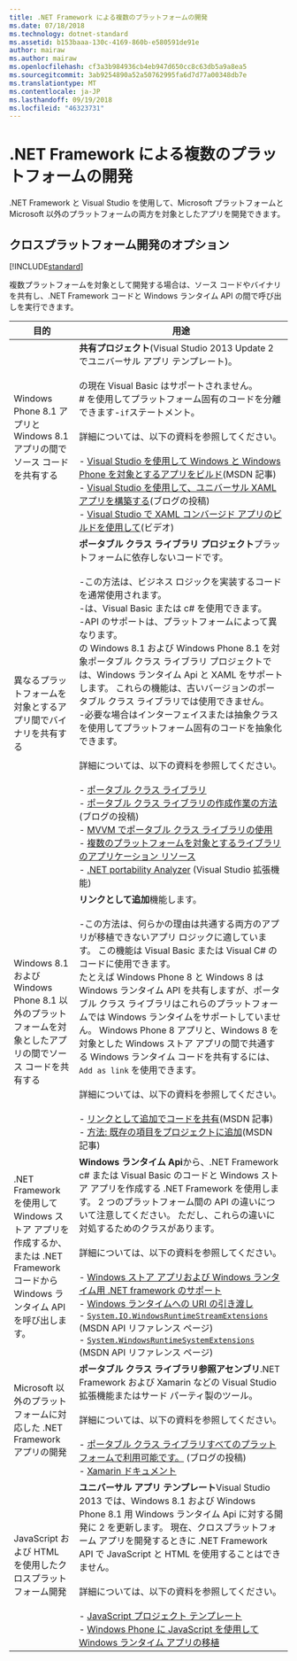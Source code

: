 ```yaml
---
title: .NET Framework による複数のプラットフォームの開発
ms.date: 07/18/2018
ms.technology: dotnet-standard
ms.assetid: b153baaa-130c-4169-860b-e580591de91e
author: mairaw
ms.author: mairaw
ms.openlocfilehash: cf3a3b984936cb4eb947d650cc8c63db5a9a8ea5
ms.sourcegitcommit: 3ab9254890a52a50762995fa6d7d77a00348db7e
ms.translationtype: MT
ms.contentlocale: ja-JP
ms.lasthandoff: 09/19/2018
ms.locfileid: "46323731"
---
```

# <a name="developing-for-multiple-platforms-with-the-net-framework"></a>.NET Framework による複数のプラットフォームの開発
.NET Framework と Visual Studio を使用して、Microsoft プラットフォームと Microsoft 以外のプラットフォームの両方を対象としたアプリを開発できます。  
  
## <a name="options-for-cross-platform-development"></a>クロスプラットフォーム開発のオプション

[!INCLUDE[standard](../../../includes/pcl-to-standard.md)]
  
 複数プラットフォームを対象として開発する場合は、ソース コードやバイナリを共有し、.NET Framework コードと Windows ランタイム API の間で呼び出しを実行できます。  
  
|目的|用途|  
|-----------------------|------------|  
|Windows Phone 8.1 アプリと Windows 8.1 アプリの間でソース コードを共有する|**共有プロジェクト**(Visual Studio 2013 Update 2 でユニバーサル アプリ テンプレート)。<br /><br /> の現在 Visual Basic はサポートされません。<br /># を使用してプラットフォーム固有のコードを分離できます-`if`ステートメント。<br /><br /> 詳細については、以下の資料を参照してください。<br /><br /> -   [Visual Studio を使用して Windows と Windows Phone を対象とするアプリをビルド](https://msdn.microsoft.com/library/windows/apps/dn609832.aspx)(MSDN 記事)<br />-   [Visual Studio を使用して、ユニバーサル XAML アプリを構築する](https://blogs.msdn.microsoft.com/visualstudio/2014/04/14/using-visual-studio-to-build-universal-xaml-apps/)(ブログの投稿)<br />-   [Visual Studio で XAML コンバージド アプリのビルドを使用して](https://channel9.msdn.com/Events/Build/2014/3-591)(ビデオ)|  
|異なるプラットフォームを対象とするアプリ間でバイナリを共有する|**ポータブル クラス ライブラリ プロジェクト**プラットフォームに依存しないコードです。<br /><br /> -この方法は、ビジネス ロジックを実装するコードを通常使用されます。<br />-は、Visual Basic または c# を使用できます。<br />-API のサポートは、プラットフォームによって異なります。<br />の Windows 8.1 および Windows Phone 8.1 を対象ポータブル クラス ライブラリ プロジェクトでは、Windows ランタイム Api と XAML をサポートします。 これらの機能は、古いバージョンのポータブル クラス ライブラリでは使用できません。<br />-必要な場合はインターフェイスまたは抽象クラスを使用してプラットフォーム固有のコードを抽象化できます。<br /><br /> 詳細については、以下の資料を参照してください。<br /><br /> -   [ポータブル クラス ライブラリ](../../../docs/standard/cross-platform/cross-platform-development-with-the-portable-class-library.md)<br />-   [ポータブル クラス ライブラリの作成作業の方法](https://blogs.msdn.microsoft.com/dsplaisted/2012/08/27/how-to-make-portable-class-libraries-work-for-you/)(ブログの投稿)<br />-   [MVVM でポータブル クラス ライブラリの使用](../../../docs/standard/cross-platform/using-portable-class-library-with-model-view-view-model.md) <br />-   [複数のプラットフォームを対象とするライブラリのアプリケーション リソース](../../../docs/standard/cross-platform/app-resources-for-libraries-that-target-multiple-platforms.md) <br />-   [.NET portability Analyzer](https://visualstudiogallery.msdn.microsoft.com/1177943e-cfb7-4822-a8a6-e56c7905292b) (Visual Studio 拡張機能)|  
|Windows 8.1 および Windows Phone 8.1 以外のプラットフォームを対象としたアプリの間でソース コードを共有する|**リンクとして追加**機能します。<br /><br /> -この方法は、何らかの理由は共通する両方のアプリが移植できないアプリ ロジックに適しています。 この機能は Visual Basic または Visual C# のコードに使用できます。<br />     たとえば Windows Phone 8 と Windows 8 は Windows ランタイム API を共有しますが、ポータブル クラス ライブラリはこれらのプラットフォームでは Windows ランタイムをサポートしていません。 Windows Phone 8 アプリと、Windows 8 を対象とした Windows ストア アプリの間で共通する Windows ランタイム コードを共有するには、`Add as link` を使用できます。<br /><br /> 詳細については、以下の資料を参照してください。<br /><br /> -   [リンクとして追加でコードを共有](https://msdn.microsoft.com/library/windowsphone/develop/jj714082\(v=vs.105\).aspx)(MSDN 記事)<br />-   [方法: 既存の項目をプロジェクトに追加](https://msdn.microsoft.com/library/vstudio/9f4t9t92\(v=vs.100\).aspx)(MSDN 記事)|  
|.NET Framework を使用して Windows ストア アプリを作成するか、または .NET Framework コードから Windows ランタイム API を呼び出します。|**Windows ランタイム Api**から、.NET Framework c# または Visual Basic のコードと Windows ストア アプリを作成する .NET Framework を使用します。 2 つのプラットフォーム間の API の違いについて注意してください。 ただし、これらの違いに対処するためのクラスがあります。<br /><br /> 詳細については、以下の資料を参照してください。<br /><br /> -   [Windows ストア アプリおよび Windows ランタイム用 .NET framework のサポート](../../../docs/standard/cross-platform/support-for-windows-store-apps-and-windows-runtime.md) <br />-   [Windows ランタイムへの URI の引き渡し](../../../docs/standard/cross-platform/passing-a-uri-to-the-windows-runtime.md) <br />-   <!--zz <xref:System.IO.WindowsRuntimeStreamExtensions>--> [`System.IO.WindowsRuntimeStreamExtensions`](https://msdn.microsoft.com/library/system.io.windowsruntimestreamextensions(v=vs.110).aspx) (MSDN API リファレンス ページ)<br />-   <!--zz <xref:System.WindowsRuntimeSystemExtensions>--> [`System.WindowsRuntimeSystemExtensions`](https://msdn.microsoft.com/library/system.windowsruntimesystemextensions(v=vs.110).aspx) (MSDN API リファレンス ページ)|  
|Microsoft 以外のプラットフォームに対応した .NET Framework アプリの開発|**ポータブル クラス ライブラリ参照アセンブリ**.NET Framework および Xamarin などの Visual Studio 拡張機能またはサード パーティ製のツール。<br /><br /> 詳細については、以下の資料を参照してください。<br /><br /> -   [ポータブル クラス ライブラリすべてのプラットフォームで利用可能です。](https://blogs.msdn.com/b/dotnet/archive/2013/10/14/portable-class-library-pcl-now-available-on-all-platforms.aspx) (ブログの投稿)<br />-   [Xamarin ドキュメント](/xamarin)|  
|JavaScript および HTML を使用したクロスプラットフォーム開発|**ユニバーサル アプリ テンプレート**Visual Studio 2013 では、Windows 8.1 および Windows Phone 8.1 用 Windows ランタイム Api に対する開発に 2 を更新します。 現在、クロスプラットフォーム アプリを開発するときに .NET Framework API で JavaScript と HTML を使用することはできません。<br /><br /> 詳細については、以下の資料を参照してください。<br /><br /> -   [JavaScript プロジェクト テンプレート](https://msdn.microsoft.com/library/windows/apps/hh758331.aspx)<br />-   [Windows Phone に JavaScript を使用して Windows ランタイム アプリの移植](https://msdn.microsoft.com/library/windows/apps/dn636144.aspx)|
